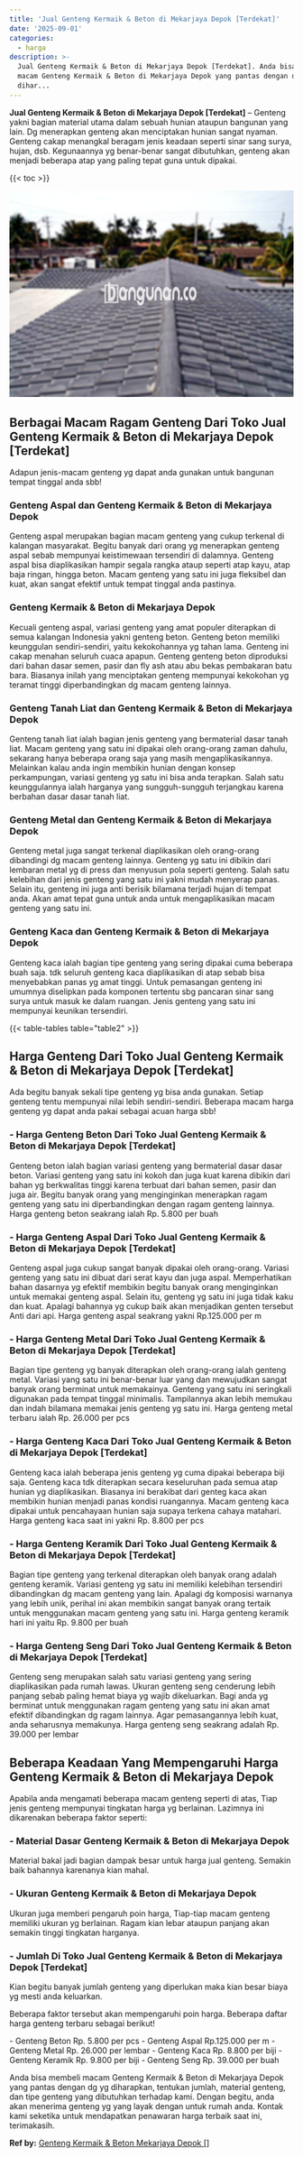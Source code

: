 ```yaml
---
title: 'Jual Genteng Kermaik & Beton di Mekarjaya Depok [Terdekat]'
date: '2025-09-01'
categories:
  - harga
description: >-
  Jual Genteng Kermaik & Beton di Mekarjaya Depok [Terdekat]. Anda bisa membeli
  macam Genteng Kermaik & Beton di Mekarjaya Depok yang pantas dengan dg yg
  dihar...
---
```


**Jual Genteng Kermaik & Beton di Mekarjaya Depok \[Terdekat\]** – Genteng yakni bagian material utama dalam sebuah hunian ataupun bangunan yang lain. Dg menerapkan genteng akan menciptakan hunian sangat nyaman. Genteng cakap menangkal beragam jenis keadaan seperti sinar sang surya, hujan, dsb. Kegunaannya yg benar-benar sangat dibutuhkan, genteng akan menjadi beberapa atap yang paling tepat guna untuk dipakai.

{{< toc >}}

![Jual Genteng Kermaik & Beton di Mekarjaya Depok [Terdekat]](/images/genteng-minimalis-murah07.png)

## Berbagai Macam Ragam Genteng Dari Toko Jual Genteng Kermaik & Beton di Mekarjaya Depok \[Terdekat\]

Adapun jenis-macam genteng yg dapat anda gunakan untuk bangunan tempat tinggal anda sbb!

### Genteng Aspal dan Genteng Kermaik & Beton di Mekarjaya Depok

Genteng aspal merupakan bagian macam genteng yang cukup terkenal di kalangan masyarakat. Begitu banyak dari orang yg menerapkan genteng aspal sebab mempunyai keistimewaan tersendiri di dalamnya. Genteng aspal bisa diaplikasikan hampir segala rangka ataup seperti atap kayu, atap baja ringan, hingga beton. Macam genteng yang satu ini juga fleksibel dan kuat, akan sangat efektif untuk tempat tinggal anda pastinya.

### Genteng Kermaik & Beton di Mekarjaya Depok

Kecuali genteng aspal, variasi genteng yang amat populer diterapkan di semua kalangan Indonesia yakni genteng beton. Genteng beton memiliki keunggulan sendiri-sendiri, yaitu kekokohannya yg tahan lama. Genteng ini cakap menahan seluruh cuaca apapun. Genteng genteng beton diproduksi dari bahan dasar semen, pasir dan fly ash atau abu bekas pembakaran batu bara. Biasanya inilah yang menciptakan genteng mempunyai kekokohan yg teramat tinggi diperbandingkan dg macam genteng lainnya.

### Genteng Tanah Liat dan Genteng Kermaik & Beton di Mekarjaya Depok

Genteng tanah liat ialah bagian jenis genteng yang bermaterial dasar tanah liat. Macam genteng yang satu ini dipakai oleh orang-orang zaman dahulu, sekarang hanya beberapa orang saja yang masih mengaplikasikannya. Melainkan kalau anda ingin membikin hunian dengan konsep perkampungan, variasi genteng yg satu ini bisa anda terapkan. Salah satu keunggulannya ialah harganya yang sungguh-sungguh terjangkau karena berbahan dasar dasar tanah liat.

### Genteng Metal dan Genteng Kermaik & Beton di Mekarjaya Depok

Genteng metal juga sangat terkenal diaplikasikan oleh orang-orang dibandingi dg macam genteng lainnya. Genteng yg satu ini dibikin dari lembaran metal yg di press dan menyusun pola seperti genteng. Salah satu kelebihan dari jenis genteng yang satu ini yakni mudah menyerap panas. Selain itu, genteng ini juga anti berisik bilamana terjadi hujan di tempat anda. Akan amat tepat guna untuk anda untuk mengaplikasikan macam genteng yang satu ini.

### Genteng Kaca dan Genteng Kermaik & Beton di Mekarjaya Depok

Genteng kaca ialah bagian tipe genteng yang sering dipakai cuma beberapa buah saja. tdk seluruh genteng kaca diaplikasikan di atap sebab bisa menyebabkan panas yg amat tinggi. Untuk pemasangan genteng ini umumnya diselipkan pada komponen tertentu sbg pancaran sinar sang surya untuk masuk ke dalam ruangan. Jenis genteng yang satu ini mempunyai keunikan tersendiri.

{{< table-tables table="table2" >}}

## Harga Genteng Dari Toko Jual Genteng Kermaik & Beton di Mekarjaya Depok \[Terdekat\]

Ada begitu banyak sekali tipe genteng yg bisa anda gunakan. Setiap genteng tentu mempunyai nilai lebih sendiri-sendiri. Beberapa macam harga genteng yg dapat anda pakai sebagai acuan harga sbb!

### \- Harga Genteng Beton Dari Toko Jual Genteng Kermaik & Beton di Mekarjaya Depok \[Terdekat\]

Genteng beton ialah bagian variasi genteng yang bermaterial dasar dasar beton. Variasi genteng yang satu ini kokoh dan juga kuat karena dibikin dari bahan yg berkwalitas tinggi karena terbuat dari bahan semen, pasir dan juga air. Begitu banyak orang yang menginginkan menerapkan ragam genteng yang satu ini diperbandingkan dengan ragam genteng lainnya. Harga genteng beton seakrang ialah Rp. 5.800 per buah

### \- Harga Genteng Aspal Dari Toko Jual Genteng Kermaik & Beton di Mekarjaya Depok \[Terdekat\]

Genteng aspal juga cukup sangat banyak dipakai oleh orang-orang. Variasi genteng yang satu ini dibuat dari serat kayu dan juga aspal. Memperhatikan bahan dasarnya yg efektif membikin begitu banyak orang menginginkan untuk memakai genteng aspal. Selain itu, genteng yg satu ini juga tidak kaku dan kuat. Apalagi bahannya yg cukup baik akan menjadikan genten tersebut Anti dari api. Harga genteng aspal seakrang yakni Rp.125.000 per m

### \- Harga Genteng Metal Dari Toko Jual Genteng Kermaik & Beton di Mekarjaya Depok \[Terdekat\]

Bagian tipe genteng yg banyak diterapkan oleh orang-orang ialah genteng metal. Variasi yang satu ini benar-benar luar yang dan mewujudkan sangat banyak orang berminat untuk memakainya. Genteng yang satu ini seringkali digunakan pada tempat tinggal minimalis. Tampilannya akan lebih memukau dan indah bilamana memakai jenis genteng yg satu ini. Harga genteng metal terbaru ialah Rp. 26.000 per pcs

### \- Harga Genteng Kaca Dari Toko Jual Genteng Kermaik & Beton di Mekarjaya Depok \[Terdekat\]

Genteng kaca ialah beberapa jenis genteng yg cuma dipakai beberapa biji saja. Genteng kaca tdk diterapkan secara keseluruhan pada semua atap hunian yg diaplikasikan. Biasanya ini berakibat dari genteg kaca akan membikin hunian menjadi panas kondisi ruangannya. Macam genteng kaca dipakai untuk pencahayaan hunian saja supaya terkena cahaya matahari. Harga genteng kaca saat ini yakni Rp. 8.800 per pcs

### \- Harga Genteng Keramik Dari Toko Jual Genteng Kermaik & Beton di Mekarjaya Depok \[Terdekat\]

Bagian tipe genteng yang terkenal diterapkan oleh banyak orang adalah genteng keramik. Variasi genteng yg satu ini memiliki kelebihan tersendiri dibandingkan dg macam genteng yang lain. Apalagi dg komposisi warnanya yang lebih unik, perihal ini akan membikin sangat banyak orang tertaik untuk menggunakan macam genteng yang satu ini. Harga genteng keramik hari ini yaitu Rp. 9.800 per buah

### \- Harga Genteng Seng Dari Toko Jual Genteng Kermaik & Beton di Mekarjaya Depok \[Terdekat\]

Genteng seng merupakan salah satu variasi genteng yang sering diaplikasikan pada rumah lawas. Ukuran genteng seng cenderung lebih panjang sebab paling hemat biaya yg wajib dikeluarkan. Bagi anda yg berminat untuk menggunakan ragam genteng yang satu ini akan amat efektif dibandingkan dg ragam lainnya. Agar pemasangannya lebih kuat, anda seharusnya memakunya. Harga genteng seng seakrang adalah Rp. 39.000 per lembar

## Beberapa Keadaan Yang Mempengaruhi Harga Genteng Kermaik & Beton di Mekarjaya Depok

Apabila anda mengamati beberapa macam genteng seperti di atas, Tiap jenis genteng mempunyai tingkatan harga yg berlainan. Lazimnya ini dikarenakan beberapa faktor seperti:

### \- Material Dasar Genteng Kermaik & Beton di Mekarjaya Depok

Material bakal jadi bagian dampak besar untuk harga jual genteng. Semakin baik bahannya karenanya kian mahal.

### \- Ukuran Genteng Kermaik & Beton di Mekarjaya Depok

Ukuran juga memberi pengaruh poin harga, Tiap-tiap macam genteng memiliki ukuran yg berlainan. Ragam kian lebar ataupun panjang akan semakin tinggi tingkatan harganya.

### \- Jumlah Di Toko Jual Genteng Kermaik & Beton di Mekarjaya Depok \[Terdekat\]

Kian begitu banyak jumlah genteng yang diperlukan maka kian besar biaya yg mesti anda keluarkan.

Beberapa faktor tersebut akan mempengaruhi poin harga. Beberapa daftar harga genteng terbaru sebagai berikut!

\- Genteng Beton Rp. 5.800 per pcs - Genteng Aspal Rp.125.000 per m - Genteng Metal Rp. 26.000 per lembar - Genteng Kaca Rp. 8.800 per biji - Genteng Keramik Rp. 9.800 per biji - Genteng Seng Rp. 39.000 per buah

Anda bisa membeli macam Genteng Kermaik & Beton di Mekarjaya Depok yang pantas dengan dg yg diharapkan, tentukan jumlah, material genteng, dan tipe genteng yang dibutuhkan terhadap kami. Dengan begitu, anda akan menerima genteng yg yang layak dengan untuk rumah anda. Kontak kami seketika untuk mendapatkan penawaran harga terbaik saat ini, terimakasih.

**Ref by:**  [Genteng Kermaik & Beton  Mekarjaya Depok []](https://id.wikipedia.org/wiki/Genteng)

